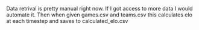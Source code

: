 Data retrival is pretty manual right now. If I got access to more data I would automate it. Then when given games.csv and teams.csv this calculates elo at each timestep and saves to calculated_elo.csv

